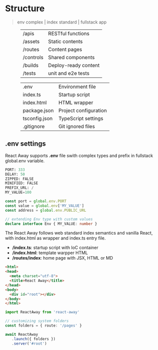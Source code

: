 <script src='../@assets/js/index.js'></script>
<style>@import url(structure.css);</style> 

# Structure
> env complex | index standard | fullstack app

<section style='margin: 0 50px;' cols='2'><aside class='infos'>
   
|           |                      |
| --------- | -------------------- |
| /apis     | RESTful functions    |
| /assets   | Static contents      |
| /routes   | Content pages        |
| /controls | Shared components    |
| /builds   | Deploy-ready content |
| /tests    | unit and e2e tests   |

</aside><aside class='infos'>
   
|               |                       |
| ------------- | --------------------- |
| .env          | Environment file      |
| index.ts      | Startup script        |
| index.html    | HTML wrapper          |
| package.json  | Project configuration |
| tsconfig.json | TypeScript settings   |
| .gitignore    | Git ignored  files    |

</aside></section>

## .env settings

React Away supports **.env** file swith complex types and prefix in fullstack global.env variable. 

<aside cols='2:5' style='margin-bottom: 10px'>

```py
PORT: 333
DELAY: 50
ZIPPED: FALSE
MINIFIED: FALSE
PREFIX_URL: /
MY_VALUE=100 
```

```ts
const port = global.env.PORT
const value = global.env['MY_VALUE']
const address = global.env.PUBLIC_URL

// extending Env type with custom values
declare interface Env { MY_VALUE: number }
```

</aside> 

<aside id='standard' cols='2'>
 
The React Away follows web standard index semantics and vanilla React, with index.html as wrapper and index.ts entry file.
  
* **/index.ts**: startup script with IoC container
* **/index.html**: template warpper HTML
* **/routes/index**: home page with JSX, HTML or MD
 
</aside>

<aside cols='4:5'>

```html
<html>
<head> 
  <meta charset="utf-8">
  <title>React Away</title>
</head>
<body>
  <div id="root"></div>
</body>
</html>
```

```ts
import ReactAway from 'react-away'

// customizing system folders
const folders = { route: '/pages' }

await ReactAway
   .launch({ folders })
   .server('#root')  
```

</aside>